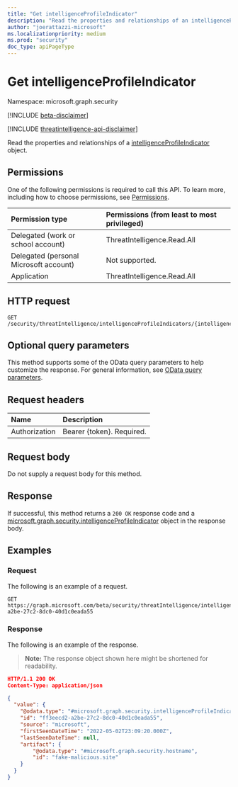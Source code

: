 ```yaml
---
title: "Get intelligenceProfileIndicator"
description: "Read the properties and relationships of an intelligenceProfileIndicator object."
author: "joerattazzi-microsoft"
ms.localizationpriority: medium
ms.prod: "security"
doc_type: apiPageType
---
```


# Get intelligenceProfileIndicator

Namespace: microsoft.graph.security

[!INCLUDE [beta-disclaimer](../../includes/beta-disclaimer.md)]

[!INCLUDE [threatintelligence-api-disclaimer](../../includes/threatintelligence-api-disclaimer.md)]

Read the properties and relationships of a [intelligenceProfileIndicator](../resources/security-intelligenceprofileindicator.md) object.

## Permissions

One of the following permissions is required to call this API. To learn more, including how to choose permissions, see [Permissions](/graph/permissions-reference).

| Permission type                        | Permissions (from least to most privileged) |
| :------------------------------------- | :------------------------------------------ |
| Delegated (work or school account)     | ThreatIntelligence.Read.All                 |
| Delegated (personal Microsoft account) | Not supported.                              |
| Application                            | ThreatIntelligence.Read.All                 |

## HTTP request

<!-- {
  "blockType": "ignored"
}
-->

```http
GET /security/threatIntelligence/intelligenceProfileIndicators/{intelligenceProfileIndicatorId}
```

## Optional query parameters

This method supports some of the OData query parameters to help customize the response. For general information, see [OData query parameters](/graph/query-parameters).

## Request headers

| Name          | Description               |
| :------------ | :------------------------ |
| Authorization | Bearer {token}. Required. |

## Request body

Do not supply a request body for this method.

## Response

If successful, this method returns a `200 OK` response code and a [microsoft.graph.security.intelligenceProfileIndicator](../resources/security-intelligenceprofileindicator.md) object in the response body.

## Examples

### Request

The following is an example of a request.

<!-- {
  "blockType": "request",
  "name": "get_intelligenceprofileindicator",
  "sampleKeys": ["ff3eecd2-a2be-27c2-8dc0-40d1c0eada55"]
}
-->

```http
GET https://graph.microsoft.com/beta/security/threatIntelligence/intelligenceProfileIndicators/ff3eecd2-a2be-27c2-8dc0-40d1c0eada55
```

### Response

The following is an example of the response.

> **Note:** The response object shown here might be shortened for readability.

<!-- {
  "blockType": "response",
  "truncated": true,
  "@odata.type": "microsoft.graph.security.intelligenceProfileIndicator"
}
-->

```json
HTTP/1.1 200 OK
Content-Type: application/json

{
  "value": {
    "@odata.type": "#microsoft.graph.security.intelligenceProfileIndicator",
    "id": "ff3eecd2-a2be-27c2-8dc0-40d1c0eada55",
    "source": "microsoft",
    "firstSeenDateTime": "2022-05-02T23:09:20.000Z",
    "lastSeenDateTime": null,
    "artifact": {
        "@odata.type": "#microsoft.graph.security.hostname",
        "id": "fake-malicious.site"
    }
  }
}
```
